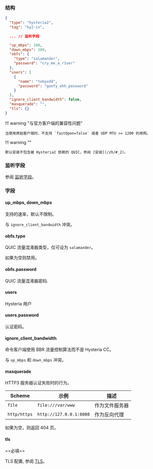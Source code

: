 ### 结构

```json
{
  "type": "hysteria2",
  "tag": "hy2-in",
  
  ... // 监听字段

  "up_mbps": 100,
  "down_mbps": 100,
  "obfs": {
    "type": "salamander",
    "password": "cry_me_a_r1ver"
  },
  "users": [
    {
      "name": "tobyxdd",
      "password": "goofy_ahh_password"
    }
  ],
  "ignore_client_bandwidth": false,
  "masquerade": "",
  "tls": {}
}
```

!!! warning "与官方客户端的兼容性问题"

    当使用原始客户端时，不支持 `fastOpen=false` 或者 UDP MTU >= 1200 的用例。

!!! warning ""

    默认安装不包含被 Hysteria2 依赖的 QUIC，参阅 [安装](/zh/#_2)。

### 监听字段

参阅 [监听字段](/zh/configuration/shared/listen/)。

### 字段

#### up_mbps, down_mbps

支持的速率，默认不限制。

与 `ignore_client_bandwidth` 冲突。

#### obfs.type

QUIC 流量混淆器类型，仅可设为 `salamander`。

如果为空则禁用。

#### obfs.password

QUIC 流量混淆器密码.

#### users

Hysteria 用户

#### users.password

认证密码。

#### ignore_client_bandwidth

命令客户端使用 BBR 流量控制算法而不是 Hysteria CC。

与 `up_mbps` 和 `down_mbps` 冲突。

#### masquerade

HTTP3 服务器认证失败时的行为。

| Scheme       | 示例                      | 描述      |
|--------------|-------------------------|---------|
| `file`       | `file:///var/www`       | 作为文件服务器 |
| `http/https` | `http://127.0.0.1:8080` | 作为反向代理  |

如果为空，则返回 404 页。

#### tls

==必填==

TLS 配置, 参阅 [TLS](/zh/configuration/shared/tls/#inbound)。